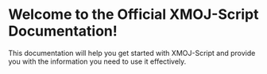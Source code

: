 # Welcome to the Official XMOJ-Script Documentation!

This documentation will help you get started with XMOJ-Script
and provide you with the information you need to use it effectively.